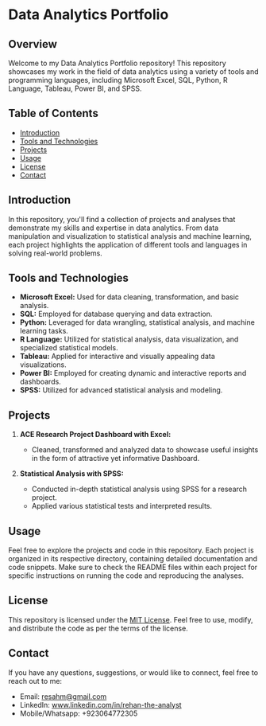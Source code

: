 # Data Analytics Portfolio

## Overview

Welcome to my Data Analytics Portfolio repository! This repository showcases my work in the field of data analytics using a variety of tools and programming languages, including Microsoft Excel, SQL, Python, R Language, Tableau, Power BI, and SPSS.

## Table of Contents

- [Introduction](#introduction)
- [Tools and Technologies](#tools-and-technologies)
- [Projects](#projects)
- [Usage](#usage)
- [License](#license)
- [Contact](#contact)

## Introduction

In this repository, you'll find a collection of projects and analyses that demonstrate my skills and expertise in data analytics. From data manipulation and visualization to statistical analysis and machine learning, each project highlights the application of different tools and languages in solving real-world problems.

## Tools and Technologies

- **Microsoft Excel:** Used for data cleaning, transformation, and basic analysis.
- **SQL:** Employed for database querying and data extraction.
- **Python:** Leveraged for data wrangling, statistical analysis, and machine learning tasks.
- **R Language:** Utilized for statistical analysis, data visualization, and specialized statistical models.
- **Tableau:** Applied for interactive and visually appealing data visualizations.
- **Power BI:** Employed for creating dynamic and interactive reports and dashboards.
- **SPSS:** Utilized for advanced statistical analysis and modeling.

## Projects

1. **ACE Research Project Dashboard with Excel:**
   - Cleaned, transformed and analyzed data to showcase useful insights in the form of attractive yet informative Dashboard.

2. **Statistical Analysis with SPSS:**
   - Conducted in-depth statistical analysis using SPSS for a research project.
   - Applied various statistical tests and interpreted results.

## Usage

Feel free to explore the projects and code in this repository. Each project is organized in its respective directory, containing detailed documentation and code snippets. Make sure to check the README files within each project for specific instructions on running the code and reproducing the analyses.

## License

This repository is licensed under the [MIT License](LICENSE). Feel free to use, modify, and distribute the code as per the terms of the license.

## Contact

If you have any questions, suggestions, or would like to connect, feel free to reach out to me:

- Email: resahm@gmail.com
- LinkedIn: www.linkedin.com/in/rehan-the-analyst
- Mobile/Whatsapp: +923064772305

